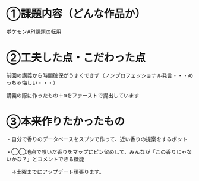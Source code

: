 # ①課題内容（どんな作品か）
ポケモンAPI課題の転用

# ②工夫した点・こだわった点
前回の講義から時間確保がうまくできず（ノンプロフェッショナル発言・・・めっちゃ悔しい・・・）

講義の際に作ったもの＋αをファーストで提出しています

# ③本来作りたかったもの
・自分で香りのデータベースをスプシで作って、近い香りの提案をするボット

・◯◯地点で嗅いだ香りをマップにピン留めして、みんなが「この香りじゃないかな？」とコメントできる機能

　→土曜までにアップデート頑張ります。
